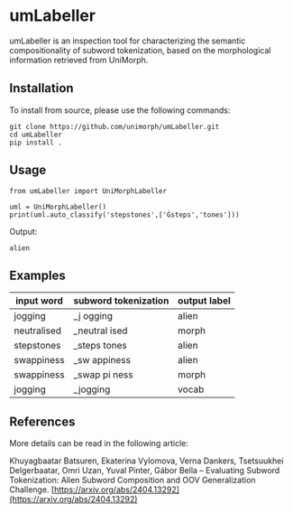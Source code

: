 # umLabeller

umLabeller is an inspection tool for characterizing the semantic compositionality of subword tokenization,
based on the morphological information retrieved from UniMorph.

## Installation

To install from source, please use the following commands:

```
git clone https://github.com/unimorph/umLabeller.git
cd umLabeller
pip install .
```

## Usage

```
from umLabeller import UniMorphLabeller

uml = UniMorphLabeller()
print(uml.auto_classify('stepstones',['Ġsteps','tones']))
```

Output:

```
alien
```
## Examples

|   input word   |   subword tokenization  |   output label  |
|----------------|-------------------------|-----------------|
|   jogging      |   _j ogging             |   alien         |
|   neutralised  |   _neutral ised         |   morph         |
|   stepstones   |   _steps tones          |   alien         |
|   swappiness   |   _sw appiness          |   alien         |
|   swappiness   |   _swap pi ness         |   morph         |
|   jogging      |   _jogging              |   vocab         |

## References
More details can be read in the following article:

Khuyagbaatar Batsuren, Ekaterina Vylomova, Verna Dankers, Tsetsuukhei Delgerbaatar, Omri Uzan, Yuval Pinter, Gábor Bella – Evaluating Subword Tokenization: Alien Subword Composition and OOV Generalization Challenge. [https://arxiv.org/abs/2404.13292](https://arxiv.org/abs/2404.13292)
